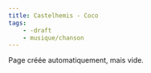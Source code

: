 ```yaml
---
title: Castelhemis - Coco
tags:
    - -draft
    - musique/chanson
---
```


Page créée automatiquement, mais vide.

